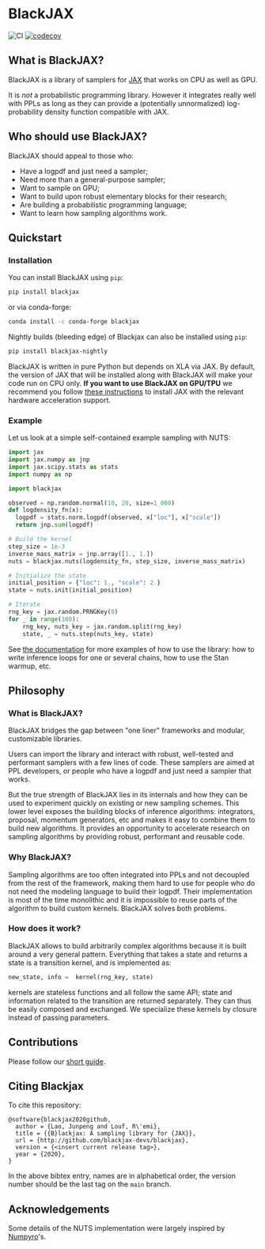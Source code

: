 # BlackJAX
![CI](https://github.com/blackjax-devs/blackjax/workflows/Run%20tests/badge.svg?branch=main)
[![codecov](https://codecov.io/gh/blackjax-devs/blackjax/branch/main/graph/badge.svg)](https://codecov.io/gh/blackjax-devs/blackjax)


## What is BlackJAX?

BlackJAX is a library of samplers for [JAX](https://github.com/google/jax) that
works on CPU as well as GPU.

It is *not* a probabilistic programming library. However it integrates really
well with PPLs as long as they can provide a (potentially unnormalized)
log-probability density function compatible with JAX.

## Who should use BlackJAX?

BlackJAX should appeal to those who:
- Have a logpdf and just need a sampler;
- Need more than a general-purpose sampler;
- Want to sample on GPU;
- Want to build upon robust elementary blocks for their research;
- Are building a probabilistic programming language;
- Want to learn how sampling algorithms work.

## Quickstart

### Installation

You can install BlackJAX using `pip`:

```bash
pip install blackjax
```

or via conda-forge:

```bash
conda install -c conda-forge blackjax
```

Nightly builds (bleeding edge) of Blackjax can also be installed using `pip`:

```bash
pip install blackjax-nightly
```

BlackJAX is written in pure Python but depends on XLA via JAX. By default, the
version of JAX that will be installed along with BlackJAX will make your code
run on CPU only. **If you want to use BlackJAX on GPU/TPU** we recommend you follow
[these instructions](https://github.com/google/jax#installation) to install JAX
with the relevant hardware acceleration support.

### Example

Let us look at a simple self-contained example sampling with NUTS:

```python
import jax
import jax.numpy as jnp
import jax.scipy.stats as stats
import numpy as np

import blackjax

observed = np.random.normal(10, 20, size=1_000)
def logdensity_fn(x):
  logpdf = stats.norm.logpdf(observed, x["loc"], x["scale"])
  return jnp.sum(logpdf)

# Build the kernel
step_size = 1e-3
inverse_mass_matrix = jnp.array([1., 1.])
nuts = blackjax.nuts(logdensity_fn, step_size, inverse_mass_matrix)

# Initialize the state
initial_position = {"loc": 1., "scale": 2.}
state = nuts.init(initial_position)

# Iterate
rng_key = jax.random.PRNGKey(0)
for _ in range(100):
    rng_key, nuts_key = jax.random.split(rng_key)
    state, _ = nuts.step(nuts_key, state)
```

See [the documentation](https://blackjax-devs.github.io/blackjax/index.html) for more examples of how to use the library: how to write inference loops for one or several chains, how to use the Stan warmup, etc.

## Philosophy

### What is BlackJAX?

BlackJAX bridges the gap between "one liner" frameworks and modular, customizable
libraries.

Users can import the library and interact with robust, well-tested and performant
samplers with a few lines of code. These samplers are aimed at PPL developers,
or people who have a logpdf and just need a sampler that works.

But the true strength of BlackJAX lies in its internals and how they can be used
to experiment quickly on existing or new sampling schemes. This lower level
exposes the building blocks of inference algorithms: integrators, proposal,
momentum generators, etc and makes it easy to combine them to build new
algorithms. It provides an opportunity to accelerate research on sampling
algorithms by providing robust, performant and reusable code.

### Why BlackJAX?

Sampling algorithms are too often integrated into PPLs and not decoupled from
the rest of the framework, making them hard to use for people who do not need
the modeling language to build their logpdf. Their implementation is most of
the time monolithic and it is impossible to reuse parts of the algorithm to
build custom kernels. BlackJAX solves both problems.

### How does it work?

BlackJAX allows to build arbitrarily complex algorithms because it is built
around a very general pattern. Everything that takes a state and returns a state
is a transition kernel, and is implemented as:

```python
new_state, info =  kernel(rng_key, state)
```

kernels are stateless functions and all follow the same API; state and
information related to the transition are returned separately. They can thus be
easily composed and exchanged. We specialize these kernels by closure instead of
passing parameters.

## Contributions

Please follow our [short guide](https://github.com/blackjax-devs/blackjax/blob/main/CONTRIBUTING.md).

## Citing Blackjax

To cite this repository:

```
@software{blackjax2020github,
  author = {Lao, Junpeng and Louf, R\'emi},
  title = {{B}lackjax: A sampling library for {JAX}},
  url = {http://github.com/blackjax-devs/blackjax},
  version = {<insert current release tag>},
  year = {2020},
}
```
In the above bibtex entry, names are in alphabetical order, the version number should be the last tag on the `main` branch.

## Acknowledgements

Some details of the NUTS implementation were largely inspired by
[Numpyro](https://github.com/pyro-ppl/numpyro)'s.
